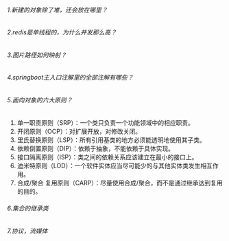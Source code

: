 ###### 1.新建的对象除了堆，还会放在哪里？

###### 2.redis是单线程的，为什么并发那么高？

###### 3.图片路径如何映射？

###### 4.springboot主入口注解里的全部注解有哪些？

###### 5.面向对象的六大原则？

1. 单一职责原则（SRP）：一个类只负责一个功能领域中的相应职责。
2. 开闭原则（OCP）：对扩展开放，对修改关闭。
3. 里氏替换原则（LSP）：所有引用基类的地方必须能透明地使用其子类。
4. 依赖倒置原则（DIP）：依赖于抽象，不能依赖于具体实现。
5. 接口隔离原则（ISP）：类之间的依赖关系应该建立在最小的接口上。
6. 迪米特原则（LOD）：一个软件实体应当尽可能少的与其他实体类发生相互作用。
7. 合成/聚合 复用原则（CARP）：尽量使用合成/聚合，而不是通过继承达到复用的目的。

###### 6.集合的继承类

###### 7.协议，流媒体

